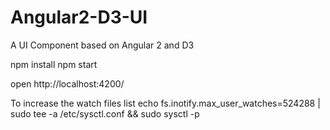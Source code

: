 # Angular2-D3-UI
A UI Component based on Angular 2 and D3

npm install 
npm start

open http://localhost:4200/


To increase the watch files list
echo fs.inotify.max_user_watches=524288 | sudo tee -a /etc/sysctl.conf && sudo sysctl -p

